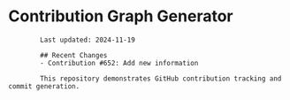 # Contribution Graph Generator
            
            Last updated: 2024-11-19
            
            ## Recent Changes
            - Contribution #652: Add new information
            
            This repository demonstrates GitHub contribution tracking and commit generation.
        